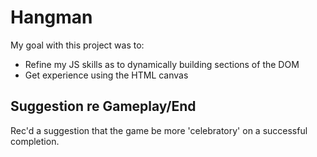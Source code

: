 # Hangman

My goal with this project was to:

- Refine my JS skills as to dynamically building sections of the DOM
- Get experience using the HTML canvas

## Suggestion re Gameplay/End
Rec'd a suggestion that the game be more 'celebratory' on a successful completion.
